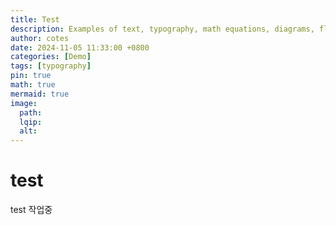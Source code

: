 ```yaml
---
title: Test
description: Examples of text, typography, math equations, diagrams, flowcharts, pictures, videos, and more.
author: cotes
date: 2024-11-05 11:33:00 +0800
categories: [Demo]
tags: [typography]
pin: true
math: true
mermaid: true
image:
  path: 
  lqip: 
  alt: 
---
```

# test

test 작업중
